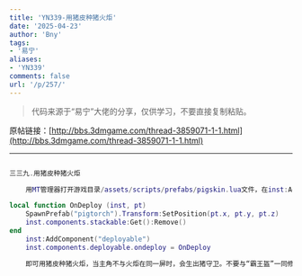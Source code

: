 ```yaml
---
title: 'YN339-用猪皮种猪火炬'
date: '2025-04-23'
author: 'Bny'
tags:
- '易宁'
aliases:
- 'YN339'
comments: false
url: '/p/257/'
---
```


> 代码来源于“易宁”大佬的分享，仅供学习，不要直接复制粘贴。

原帖链接：[http://bbs.3dmgame.com/thread-3859071-1-1.html](http://bbs.3dmgame.com/thread-3859071-1-1.html)

---

```lua  

三三九.用猪皮种猪火炬

	用MT管理器打开游戏目录/assets/scripts/prefabs/pigskin.lua文件，在inst:AddComponent("inspectable")的下一行插入以下内容：

local function OnDeploy (inst, pt)
	SpawnPrefab("pigtorch").Transform:SetPosition(pt.x, pt.y, pt.z)
	inst.components.stackable:Get():Remove()
end
	inst:AddComponent("deployable")
	inst.components.deployable.ondeploy = OnDeploy

	即可用猪皮种猪火炬，当主角不与火炬在同一屏时，会生出猪守卫。不要与“霸王盔”一同修改

```  

